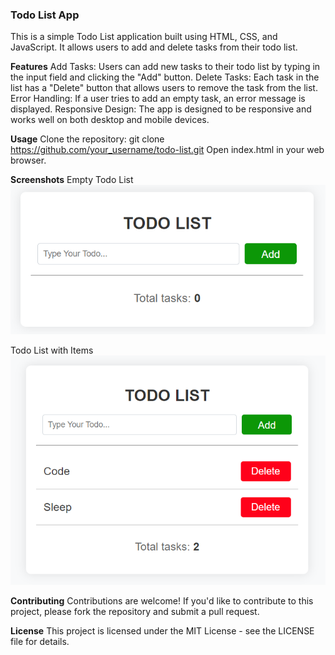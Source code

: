 


### Todo List App
 

This is a simple Todo List application built using HTML, CSS, and JavaScript. It allows users to add and delete tasks from their todo list.

<b>Features</b>
Add Tasks: Users can add new tasks to their todo list by typing in the input field and clicking the "Add" button.
Delete Tasks: Each task in the list has a "Delete" button that allows users to remove the task from the list.
Error Handling: If a user tries to add an empty task, an error message is displayed.
Responsive Design: The app is designed to be responsive and works well on both desktop and mobile devices.

 <b>Usage</b>
Clone the repository: git clone https://github.com/your_username/todo-list.git
Open index.html in your web browser.

 <b>Screenshots</b>
Empty Todo List
<img src="images/todo1.png">

Todo List with Items
<img src="images/todo2.png">

<b>Contributing</b>
Contributions are welcome! If you'd like to contribute to this project, please fork the repository and submit a pull request.

 <b>License</b>
This project is licensed under the MIT License - see the LICENSE file for details.

